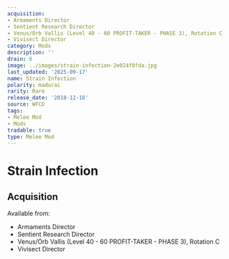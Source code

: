 ```yaml
---
acquisition:
- Armaments Director
- Sentient Research Director
- Venus/Orb Vallis (Level 40 - 60 PROFIT-TAKER - PHASE 3), Rotation C
- Vivisect Director
category: Mods
description: ''
drain: 6
image: ../images/strain-infection-2e024f8fda.jpg
last_updated: '2025-09-17'
name: Strain Infection
polarity: madurai
rarity: Rare
release_date: '2018-12-18'
source: WFCD
tags:
- Melee Mod
- Mods
tradable: true
type: Melee Mod
---
```


# Strain Infection

## Acquisition

Available from:
- Armaments Director
- Sentient Research Director
- Venus/Orb Vallis (Level 40 - 60 PROFIT-TAKER - PHASE 3), Rotation C
- Vivisect Director

